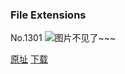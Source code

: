 ### File Extensions
No.1301
![图片不见了~~~](https://imgs.xkcd.com/comics/file_extensions.png)

[原址](https://xkcd.com//1301) [下载](https://imgs.xkcd.com/comics/file_extensions.png)

